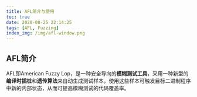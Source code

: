 ```yaml
---
title: AFL简介与使用
toc: true
date: 2020-08-25 22:14:25
tags: [AFL, Fuzzing]
index_img: /img/afl-window.png
---
```


## AFL简介

AFL即American Fuzzy Lop，是一种安全导向的**模糊测试工具**，采用一种新型的**编译时插桩**和**遗传算法**来自动生成测试样本，使用这些样本可触发目标二进制程序中新的内部状态，从而可提高模糊测试的代码覆盖率。